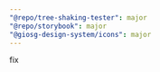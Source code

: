 ```yaml
---
"@repo/tree-shaking-tester": major
"@repo/storybook": major
"@giosg-design-system/icons": major
---
```


fix
